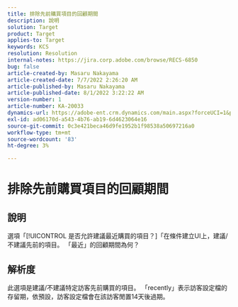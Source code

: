 ```yaml
---
title: 排除先前購買項目的回顧期間
description: 說明
solution: Target
product: Target
applies-to: Target
keywords: KCS
resolution: Resolution
internal-notes: https://jira.corp.adobe.com/browse/RECS-6850
bug: false
article-created-by: Masaru Nakayama
article-created-date: 7/7/2022 2:26:20 AM
article-published-by: Masaru Nakayama
article-published-date: 8/1/2022 3:22:22 AM
version-number: 1
article-number: KA-20033
dynamics-url: https://adobe-ent.crm.dynamics.com/main.aspx?forceUCI=1&pagetype=entityrecord&etn=knowledgearticle&id=c994422e-9cfd-ec11-82e5-000d3a5a3540
exl-id: ad06170d-a543-4b76-ab19-6d4623064e16
source-git-commit: 0c3e421beca46d9fe1952b1f98538a50697216a0
workflow-type: tm+mt
source-wordcount: '83'
ht-degree: 3%

---
```


# 排除先前購買項目的回顧期間

## 說明

選項「[!UICONTROL 是否允許建議最近購買的項目？]「在條件建立UI上，建議/不建議先前的項目。 「最近」的回顧期間為何？

## 解析度

此選項是建議/不建議特定訪客先前購買的項目。 「recently」表示訪客設定檔的存留期，依預設，訪客設定檔會在該訪客閒置14天後過期。
